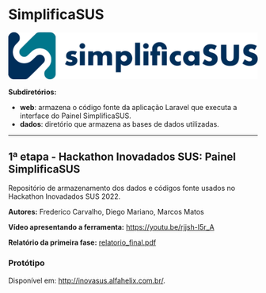 # SimplificaSUS
<img src="./dados/img/logo_h_color_1.svg">

**Subdiretórios:**
- **web**: armazena o código fonte da aplicação Laravel que executa a interface do Painel SimplificaSUS.
- **dados**: diretório que armazena as bases de dados utilizadas.

<hr>

## 1ª etapa - Hackathon Inovadados SUS: Painel SimplificaSUS
Repositório de armazenamento dos dados e códigos fonte usados no Hackathon Inovadados SUS 2022.

**Autores:** Frederico Carvalho, Diego Mariano, Marcos Matos

**Vídeo apresentando a ferramenta:** <a href="https://youtu.be/rjjsh-I5r_A">https://youtu.be/rjjsh-I5r_A</a>

**Relatório da primeira fase:** <a href="./dados/primeira_fase/relatorio_final.pdf">relatorio_final.pdf</a>

### Protótipo
Disponível em: <a href="http://inovasus.alfahelix.com.br/">http://inovasus.alfahelix.com.br/</a>.
